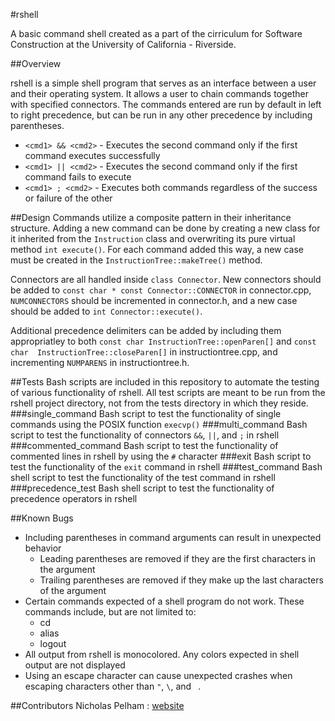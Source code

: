#rshell

A basic command shell created as a part of the cirriculum for Software 
Construction at the University of California - Riverside.

##Overview

rshell is a simple shell program that serves as an interface between a user 
and their operating system. It allows a user to chain commands together with 
specified connectors. The commands entered are run by default in left to 
right precedence, but can be run in any other precedence by including 
parentheses.

* `<cmd1> && <cmd2>` - Executes the second command only if the first command
executes successfully
* `<cmd1> || <cmd2>` - Executes the second command only if the first command
fails to execute
* `<cmd1> ; <cmd2>`  - Executes both commands regardless of the success or 
failure of the other

##Design
Commands utilize a composite pattern in their inheritance structure. Adding a 
new command can be done by creating a new class for it inherited from the 
`Instruction` class and overwriting its pure virtual method `int execute()`. 
For each command added this way, a new case must be created in the 
`InstructionTree::makeTree()` method.

Connectors are all handled inside `class Connector`. New connectors should be 
added to `const char * const Connector::CONNECTOR` in connector.cpp, 
`NUMCONNECTORS` should be incremented in connector.h, and a new case should 
be added to `int Connector::execute()`.

Additional precedence delimiters can be added by including them appropriatley 
to both `const char InstructionTree::openParen[]` and `const char 
InstructionTree::closeParen[]` in instructiontree.cpp, and incrementing
`NUMPARENS` in instructiontree.h.

##Tests
Bash scripts are included in this repository to automate the testing of 
various functionality of rshell.
All test scripts are meant to be run from the rshell project directory, 
not from the tests directory in which they reside.
###single_command
Bash script to test the functionality of single commands using the POSIX 
function `execvp()`
###multi_command
Bash script to test the functionality of connectors `&&`, `||`, and `;` in 
rshell
###commented_command
Bash script to test the functionality of commented lines in rshell by using 
the `#` character
###exit
Bash script to test the functionality of the `exit` command in rshell
###test_command
Bash shell script to test the functionality of the test command in rshell
###precedence_test
Bash shell script to test the functionality of precedence operators in rshell

##Known Bugs
* Including parentheses in command arguments can result in unexpected behavior
    * Leading parentheses are removed if they are the first characters in the
    argument
    * Trailing parentheses are removed if they make up the last characters of
    the argument
* Certain commands expected of a shell program do not work. These commands
include, but are not limited to:
    * cd
    * alias
    * logout
* All output from rshell is monocolored. Any colors expected in shell output
are not displayed
* Using an escape character can cause unexpected crashes when escaping 
characters other than `"`, `\`, and ` `.

##Contributors
Nicholas Pelham : [website](http://pelhamnicholas.wordpress.com)
